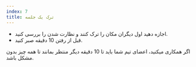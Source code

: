 ```yaml
---
index: 7
title: ترک یک جلسه
---
```

*   اجازه دهید اول دیگران مکان را ترک کنند و نظارت شدن را بررسی کنید.
*   قبل از رفتن 10 دقیقه صبر کنید.

اگر همکاری میکنید، اعضای تیم شما باید تا 10 دقیقه دیگر منتظر بمانند تا همه چیز بدون مشکل باشد.